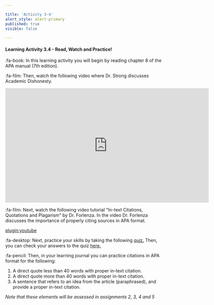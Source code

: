 ```yaml
---

title: 'Activity 3-4'
alert_style: alert-primary
published: true
visible: false

---
```


#### Learning Activity 3.4 - Read, Watch and Practice!

:fa-book: In this learning activity you will begin by reading chapter 8 of the APA manual (7th edition).  

:fa-film: Then, watch the following video where Dr. Strong discusses Academic Dishonesty.

<iframe width="640" height="360" src="https://web.microsoftstream.com/embed/video/2e62ae73-8a45-4f79-ba43-7a91a8db8de4?autoplay=false&showinfo=true" allowfullscreen style="border:none;"></iframe>



:fa-film: Next, watch the following video tutorial "In-text Citations, Quotations and Plagarism" by Dr. Forlenza.  In the video Dr. Forlenza discusses the importance of properly citing sources in APA format.

[plugin:youtube](https://www.youtube.com/watch?v=8914hv18xnU)

:fa-desktop: Next, practice your skills by taking the following [quiz.](http://fgs.athabascau.ca/docs/presentations/APA_Quiz_19Oct11.pdf) Then, you can check your answers to the quiz [here.](http://fgs.athabascau.ca/docs/presentations/APA_QuizAnswers_19Oct11.pdf)

:fa-pencil: Then, in your learning journal you can practice citations in APA format for the following:
1. A direct quote less than 40 words with proper in-text citation.
2. A direct quote more than 40 words with proper in-text citation.
3. A sentence that refers to an idea from the article (paraphrased), and provide a proper in-text citation.

_Note that these elements will be assessed in assignments 2, 3, 4 and 5_

